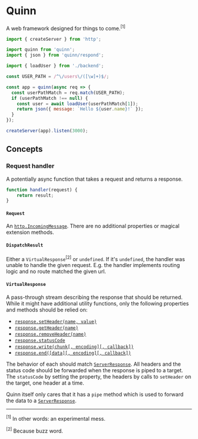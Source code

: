 # Quinn

A web framework designed for things to come.<sup>[1]</sup>

```js
import { createServer } from 'http';

import quinn from 'quinn';
import { json } from 'quinn/respond';

import { loadUser } from './backend';

const USER_PATH = /^\/users\/([\w]+)$/;

const app = quinn(async req => {
  const userPathMatch = req.match(USER_PATH);
  if (userPathMatch !== null) {
    const user = await loadUser(userPathMatch[1]);
    return json({ message: `Hello ${user.name}!` });
  }
});

createServer(app).listen(3000);
```

## Concepts

### Request handler

A potentially async function that takes a request and returns a response.

```js
function handler(request) {
    return result;
}
```

#### `Request`

An [`http.IncomingMessage`](https://iojs.org/api/http.html#http_http_incomingmessage).
There are no additional properties or magical extension methods.

#### `DispatchResult`

Either a `VirtualResponse`<sup>[2]</sup> or `undefined`.
If it's `undefined`, the handler was unable to handle the given request.
E.g. the handler implements routing logic and no route matched the given url.

#### `VirtualResponse`

A pass-through stream describing the response that should be returned.
While it might have additional utility functions,
only the following properties and methods should be relied on:

* [`response.setHeader(name, value)`](https://iojs.org/api/http.html#http_response_setheader_name_value)
* [`response.getHeader(name)`](https://iojs.org/api/http.html#http_response_getheader_name)
* [`response.removeHeader(name)`](https://iojs.org/api/http.html#http_response_removeheader_name)
* [`response.statusCode`](https://iojs.org/api/http.html#http_response_statuscode)
* [`response.write(chunk[, encoding][, callback])`](https://iojs.org/api/http.html#http_response_write_chunk_encoding_callback)
* [`response.end([data][, encoding][, callback])`](https://iojs.org/api/http.html#http_response_end_data_encoding_callback)

The behavior of each should match [`ServerResponse`](https://iojs.org/api/http.html#http_class_http_serverresponse).
All headers and the status code should be forwarded
when the response is piped to a target.
The `statusCode` by setting the property,
the headers by calls to `setHeader` on the target, one header at a time.

Quinn itself only cares that it has a `pipe` method
which is used to forward the data to a [`ServerResponse`](https://iojs.org/api/http.html#http_class_http_serverresponse).

---

<sup>[1]</sup> In other words: an experimental mess.

<sup>[2]</sup> Because buzz word.
